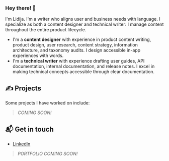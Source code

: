 ### Hey there! 👋

I'm Lidija. I'm a writer who aligns user and business needs with language. I specialize as both a content designer and technical writer: I manage content throughout the entire product lifecycle. 
* I'm a **content designer** with experience in product content writing, product design, user research, content strategy, information architecture, and taxonomy audits. I design accessible in-app experiences with words.
* I'm a **technical writer** with experience drafting user guides, API documentation, internal documentation, and release notes. I excel in making technical concepts accessible through clear documentation. 

## ✍️ Projects
Some projects I have worked on include:
>*COMING SOON!*

## 📬 Get in touch
* [LinkedIn](https://www.linkedin.com/in/lidija-rozitis)
> *PORTFOLIO COMING SOON!*
